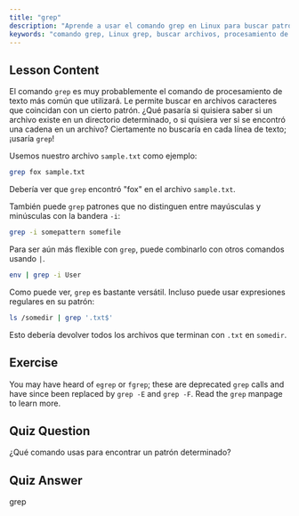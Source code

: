 ```yaml
---
title: "grep"
description: "Aprende a usar el comando grep en Linux para buscar patrones de texto en archivos. Descubre el uso básico, la búsqueda sin distinción de mayúsculas y minúsculas, y la combinación con otros comandos. ¡Comienza tu viaje en Linux!"
keywords: "comando grep, Linux grep, buscar archivos, procesamiento de texto, tutorial de Linux, Linux para principiantes, guía grep"
---
```


## Lesson Content

El comando `grep` es muy probablemente el comando de procesamiento de texto más común que utilizará. Le permite buscar en archivos caracteres que coincidan con un cierto patrón. ¿Qué pasaría si quisiera saber si un archivo existe en un directorio determinado, o si quisiera ver si se encontró una cadena en un archivo? Ciertamente no buscaría en cada línea de texto; ¡usaría `grep`!

Usemos nuestro archivo `sample.txt` como ejemplo:

```bash
grep fox sample.txt
```

Debería ver que `grep` encontró "fox" en el archivo `sample.txt`.

También puede `grep` patrones que no distinguen entre mayúsculas y minúsculas con la bandera `-i`:

```bash
grep -i somepattern somefile
```

Para ser aún más flexible con `grep`, puede combinarlo con otros comandos usando `|`.

```bash
env | grep -i User
```

Como puede ver, `grep` es bastante versátil. Incluso puede usar expresiones regulares en su patrón:

```bash
ls /somedir | grep '.txt$'
```

Esto debería devolver todos los archivos que terminan con `.txt` en `somedir`.

## Exercise

You may have heard of `egrep` or `fgrep`; these are deprecated `grep` calls and have since been replaced by `grep -E` and `grep -F`. Read the `grep` manpage to learn more.

## Quiz Question

¿Qué comando usas para encontrar un patrón determinado?

## Quiz Answer

grep
